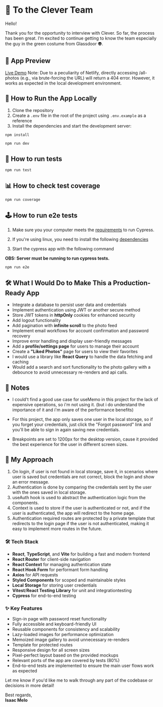 # 👋 To the Clever Team

Hello!

Thank you for the opportunity to interview with Clever. So far, the process has been great. I’m excited to continue getting to know the team especially the guy in the green costume from Glassdoor 👽.

## 📱 App Preview

[Live Demo](https://cleverphotos.netlify.app/)
Note: Due to a peculiarity of Netlify, directly accessing /all-photos (e.g., via brute-forcing the URL) will return a 404 error. However, it works as expected in the local development environment.

## 🚀 How to Run the App Locally

1. Clone the repository
2. Create a `.env` file in the root of the project using `.env.example` as a reference
3. Install the dependencies and start the development server:

```bash
npm install
```

```bash
npm run dev
```

## 🧪 How to run tests

```bash
npm run test
```

## 📊 How to check test coverage

```bash
npm run coverage
```

## 🕹️ How to run e2e tests

1. Make sure you your computer meets the [requirements](https://docs.cypress.io/app/get-started/install-cypress#System-requirements) to run Cypress.

2. If you're using linux, you need to install the following [dependencies](https://docs.cypress.io/app/get-started/install-cypress#Linux-Prerequisites)

3. Start the cypress app with the following command

**OBS: Server must be running to run cypress tests.**

```bash
npm run e2e
```

## 🛠️ What I Would Do to Make This a Production-Ready App

- Integrate a database to persist user data and credentials
- Implement authentication using JWT or another secure method
- Store JWT tokens in **httpOnly** cookies for enhanced security
- Add logout functionality
- Add pagination with **infinite scroll** to the photo feed
- Implement email workflows for account confirmation and password recovery
- Improve error handling and display user-friendly messages
- Add a **profile/settings page** for users to manage their account
- Create a **"Liked Photos"** page for users to view their favorites
- I would use a library like **React Query** to handle the data fetching and caching
- Would add a search and sort functionality to the photo gallery with a debounce to avoid unnecessary re-renders and api calls.

## 📝 Notes

- I could't find a good use case for useMemo in this project for the lack of expensive operations, so i'm not using it. (but i do understand the importance of it and i'm aware of the performance benefits)

- For this project, the app only saves one user in the local storage, so if you forget your credentials, just click the "Forgot password" link and you'll be able to sign in again saving new credentials.

- Breakpoints are set to 1200px for the desktop version, cause it provided the best experience for the user in different screen sizes.

## 🧠 My Approach

1. On login, if user is not found in local storage, save it, in scenarios where user is saved but credentials are not correct, block the login and show an error message.
2. Authentication is done by comparing the credentials sent by the user with the ones saved in local storage.
3. useAuth hook is used to abstract the authentication logic from the components.
4. Context is used to store if the user is authenticated or not, and if the user is authenticated, the app will redirect to the home page.
5. Authentication required routes are protected by a private template that redirects to the login page if the user is not authenticated, making it easy to implement more routes in the future.

### 🛠️ Tech Stack

- **React**, **TypeScript**, and **Vite** for building a fast and modern frontend
- **React Router** for client-side navigation
- **React Context** for managing authentication state
- **React Hook Form** for performant form handling
- **Axios** for API requests
- **Styled Components** for scoped and maintainable styles
- **Local Storage** for storing user credentials
- **Vitest**/**React Testing Library** for unit and integrationtesting
- **Cypress** for end-to-end testing

### ✨ Key Features

- Sign-in page with password reset functionality
- Fully accessible and keyboard-friendly UI
- Reusable components for consistency and scalability
- Lazy-loaded images for performance optimization
- Memoized image gallery to avoid unnecessary re-renders
- Template for protected routes
- Responsive design for all screen sizes
- Pixel-perfect layout based on the provided mockups
- Relevant ports of the app are covered by tests (80%)
- End-to-end tests are implemented to ensure the main user flows work as expected

Let me know if you'd like me to walk through any part of the codebase or decisions in more detail!

Best regards,  
**Isaac Melo**
